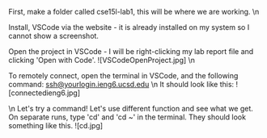 First, make a folder called cse15l-lab1, this will be where we are working. \n

Install, VSCode via the website - it is already installed on my system so I cannot show a screenshot.

Open the project in VSCode - I will be right-clicking my lab report file and clicking 'Open with Code'.
![VSCodeOpenProject.jpg]
\n

To remotely connect, open the terminal in VSCode, and the following command: ssh@yourlogin.ieng6.ucsd.edu
\n
It should look like this:
![connectedieng6.jpg]

\n
Let's try a command! Let's use different function and see what we get. On separate runs, type 'cd' and 'cd ~' in the terminal. They should look something like this.
![cd.jpg]
